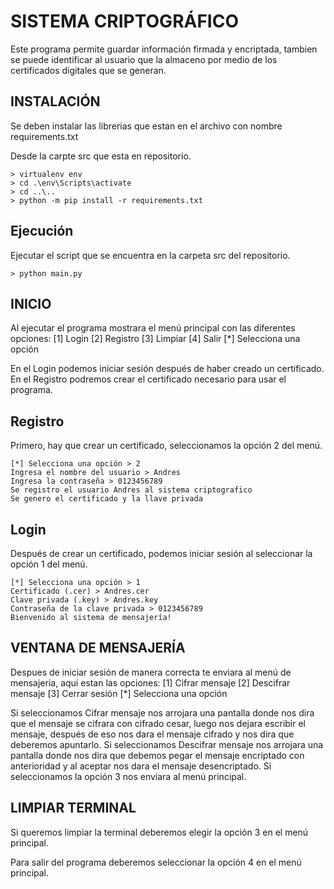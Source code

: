 # SISTEMA CRIPTOGRÁFICO
Este programa permite guardar información firmada y encriptada, tambien se puede identificar al usuario que la
almaceno por medio de los certificados digitales que se generan.

## INSTALACIÓN
Se deben instalar las librerias que estan en el archivo con nombre requirements.txt

Desde la carpte src que esta en repositorio.
```	
> virtualenv env
> cd .\env\Scripts\activate
> cd ..\..
> python -m pip install -r requirements.txt
```
## Ejecución
Ejecutar el script que se encuentra en la carpeta src del repositorio.

```	
> python main.py
```


## INICIO
Al ejecutar el programa mostrara el menú principal con las diferentes opciones:
[1] Login
[2] Registro
[3] Limpiar
[4] Salir
[*] Selecciona una opción

En el Login podemos iniciar sesión después de haber creado un certificado.
En el Registro podremos crear el certificado necesario para usar el programa.

## Registro
Primero, hay que crear un certificado, seleccionamos la opción 2 del menú.
```
[*] Selecciona una opción > 2
Ingresa el nombre del usuario > Andres
Ingresa la contraseña > 0123456789
Se registro el usuario Andres al sistema criptografico
Se genero el certificado y la llave privada
```
## Login
Después de crear un certificado, podemos iniciar sesión al seleccionar la opción 1 del menú.
```
[*] Selecciona una opción > 1
Certificado (.cer) > Andres.cer
Clave privada (.key) > Andres.key
Contraseña de la clave privada > 0123456789
Bienvenido al sistema de mensajería!
```



## VENTANA DE MENSAJERÍA
Despues de iniciar sesión de manera correcta te enviara al menú de mensajeria, aqui estan las opciones:
[1] Cifrar mensaje
[2] Descifrar mensaje
[3] Cerrar sesión
[*] Selecciona una opción

Si seleccionamos Cifrar mensaje nos arrojara una pantalla donde nos dira que el mensaje se cifrara con
cifrado cesar, luego nos dejara escribir el mensaje, después de eso nos dara el mensaje cifrado y nos dira
que deberemos apuntarlo.
Si seleccionamos Descifrar mensaje nos arrojara una pantalla donde nos dira que debemos pegar el mensaje
encriptado con anterioridad y al aceptar nos dara el mensaje desencriptado.
Si seleccionamos la opción 3 nos enviara al menú principal.

## LIMPIAR TERMINAL
Si queremos limpiar la terminal deberemos elegir la opción 3 en el menú principal.

Para salir del programa deberemos seleccionar la opción 4 en el menú principal.